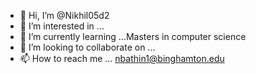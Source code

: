 - 👋 Hi, I’m @Nikhil05d2
- 👀 I’m interested in ...
- 🌱 I’m currently learning ...Masters in computer science
- 💞️ I’m looking to collaborate on ...
- 📫 How to reach me ... nbathin1@binghamton.edu

<!---
Nikhil05d2/Nikhil05d2 is a ✨ special ✨ repository because its `README.md` (this file) appears on your GitHub profile.
You can click the Preview link to take a look at your changes.
--->
